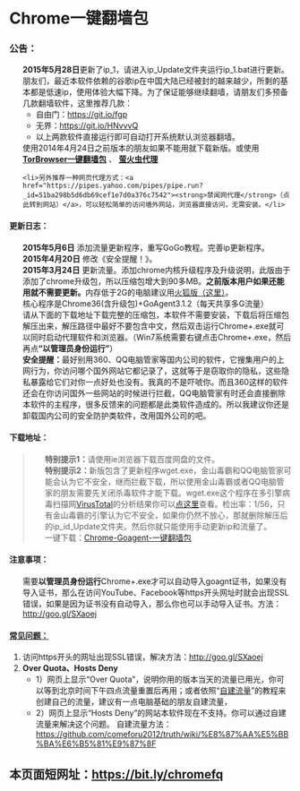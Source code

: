 <div class="markdown-body">
<h1>Chrome一键翻墙包</h1> 
<h3>公告：</h3>
<ul class="task-list">
<li><b>2015年5月28日</b>更新了ip_1，请进入ip_Update文件夹运行ip_1.bat进行更新。</li>

<li>朋友们，最近本软件依赖的谷歌ip在中国大陆已经被封的越来越少，所剩的基本都是低速ip，使用体验大幅下降。为了保证能够继续翻墙，请朋友们多预备几款翻墙软件，这里推荐几款：

<ul>
<li>自由门：<a href="https://git.io/fgp">https://git.io/fgp</a>
</li>
<li>无界：<a href="https://git.io/HNvvvQ">https://git.io/HNvvvQ</a>
</li>
<li>以上两款软件直接运行即可自动打开系统默认浏览器翻墙。</li>
</ul>
</li>

<li>使用2014年4月24日之前版本的朋友如果不能用就下载新版。或使用  <strong><a href="/bannedbook/fanqiang/wiki/TorBrowser%E4%B8%80%E9%94%AE%E7%BF%BB%E5%A2%99%E5%8C%85" class="wiki-page-link">TorBrowser一键翻墙包</a></strong> 、 <strong><a href="/bannedbook/fanqiang/wiki/%E8%90%A4%E7%81%AB%E8%99%AB%E4%BB%A3%E7%90%86" class="wiki-page-link">萤火虫代理</a></strong></li>
	
	<li>另外推荐一种网页代理方式：<a href="https://pipes.yahoo.com/pipes/pipe.run?_id=51ba298b5d6db69cef1e7d0a376c7542"><strong>禁闻网代理</strong>（点此转到网站）</a>，可以轻松简单的访问墙外网站，浏览器直接访问，无需安装。</li>
</ul>
<h4>更新日志：</h4>
<ul class="task-list">
<li>
<strong>2015年5月6日</strong> 添加流量更新程序，重写GoGo教程。完善ip更新程序。</li>
<li>
<strong>2015年4月20日</strong> 修改《安全提醒！》。</li>
<li>
<strong>2015年3月24日</strong> 更新流量。添加chrome内核升级程序及升级说明，此版由于添加了chrome升级包，所以压缩包增大到90多MB。<strong>之前版本用户如果还能用就不需要更新。</strong>内存低于2G的电脑建议用<a href="https://github.com/bannedbook/fanqiang/wiki/%E7%81%AB%E7%8B%90firefox%E4%B8%80%E9%94%AE%E7%BF%BB%E5%A2%99%E5%8C%85">火狐版（这里）</a>。</li>
<li>核心程序是Chrome36(含升级包)+GoAgent3.1.2（每天共享多G流量）</li>
<li>请从下面的下载地址下载完整的压缩包，本软件不需要安装，下载后将压缩包解压出来，解压路径中最好不要包含中文，然后双击运行Chrome+.exe就可以同时启动代理软件和浏览器。（Win7系统需要右键点击Chrome+.exe，然后再点<strong>“以管理员身份运行”</strong>）</li>
<li>
<strong>安全提醒：</strong>最好别用360、QQ电脑管家等国内公司的软件，它搜集用户的上网行为，你访问哪个国外网站它都记录了，这就等于是窃取你的隐私，这些隐私暴露给它们对你一点好处也没有。我真的不是吓唬你。而且360这样的软件还会在你访问国外一些网站的时候进行拦截，QQ电脑管家有时还会直接删除本软件的主程序，很多反馈来的问题都是此类软件造成的。所以我建议你还是卸载国内公司的安全防护类软件，改用国外公司的吧。</li>

</ul>
<h4>下载地址：</h4>
<blockquote>
<ul class="task-list">

<li>
<strong>特别提示1：</strong>请使用ie浏览器下载百度网盘的文件。
</li>
<li>
<strong>特别提示2：</strong>新版包含了更新程序wget.exe，金山毒霸和QQ电脑管家可能会认为它不安全，继而拦截下载，所以使用金山毒霸或者QQ电脑管家的朋友需要先关闭杀毒软件才能下载。wget.exe这个程序在多引擎病毒扫描网<a href="https://www.virustotal.com/">VirusTotal</a>的分析结果你可以<a href="https://www.virustotal.com/zh-cn/file/cf8a9b5db43dd4820ea28e10786f3fac00cf294f793ead1aef86de75246f4495/analysis/">点这里</a>查看。检出率：1/56，只有金山毒霸的引擎认为它不安全，如果你仍然不放心，那就删除解压后的ip_id_Update文件夹。然后你就只能使用手动更新ip和流量了。
</li>


<li>一键下载：<a href="http://pppppp.c.mrbonus.com/Chrome-Goagent.7z" target="_blank">Chrome-Goagent-一键翻墙包</a></li> 
  
</ul>
</blockquote>


<h4>注意事项：</h4>
<ul class="task-list">
	<li>需要<strong>以管理员身份运行</strong>Chrome+.exe才可以自动导入goagnt证书，如果没有导入证书，那么在访问YouTube、Facebook等https开头网址时就会出现SSL错误，如果是因为证书没有自动导入，那么你也可以手动导入证书。方法：<a href="http://goo.gl/SXaoej">http://goo.gl/SXaoej</a></li>
</ul>
<h4><a href="https://github.com/comeforu2012/FQ_FAQ/wiki">常见问题：</a></h4>
<ol class="task-list">
	<li>访问https开头的网址出现SSL错误，解决方法：<a href="http://goo.gl/SXaoej">http://goo.gl/SXaoej</a>
</li>
<li>
<strong>Over Quota、Hosts Deny</strong>

<ul>
<li>1）网页上显示“Over Quota”，说明你用的版本当天的流量已用光，你可以等到北京时间下午四点流量重置后再用；或者依照“<a href="https://github.com/comeforu2012/truth/wiki/%E8%87%AA%E5%BB%BA%E6%B5%81%E9%87%8F">自建流量</a>”的教程来创建自己的流量，建议有一点电脑基础的朋友自建流量，</li>
<li>2）网页上显示“Hosts Deny”的网站本软件现在不支持。你可以通过自建流量来解决这个问题。
自建流量方法：
<a href="https://github.com/comeforu2012/truth/wiki/%E8%87%AA%E5%BB%BA%E6%B5%81%E9%87%8F">https://github.com/comeforu2012/truth/wiki/%E8%87%AA%E5%BB%BA%E6%B5%81%E9%87%8F</a>
</li>
</ul>
</li>
</ol>
<h2>本页面短网址：<a href="https://bit.ly/chromefq">https://bit.ly/chromefq</a></h2>
</div>